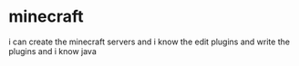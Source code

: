 # minecraft
i can create the minecraft servers and i know the edit plugins and write the plugins and i know java
